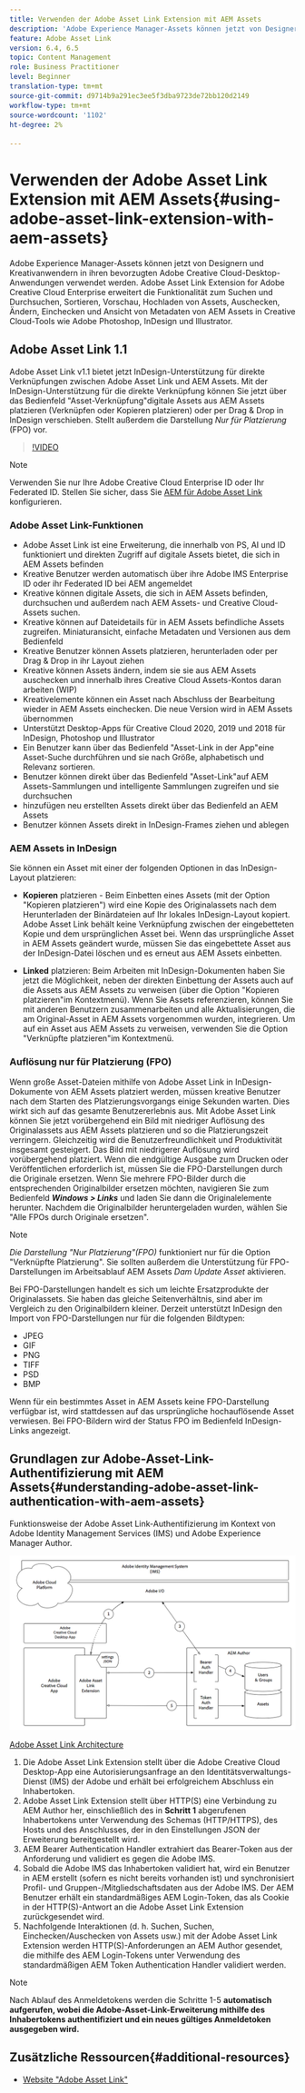 ```yaml
---
title: Verwenden der Adobe Asset Link Extension mit AEM Assets
description: 'Adobe Experience Manager-Assets können jetzt von Designern und Kreativanwendern in ihren bevorzugten Adobe Creative Cloud-Desktop-Anwendungen verwendet werden. Adobe Asset Link Extension for Adobe Creative Cloud Enterprise erweitert die Funktionalität zum Suchen und Durchsuchen, Sortieren, Vorschau, Hochladen von Assets, Auschecken, Ändern, Einchecken und Ansicht von Metadaten von AEM Assets in Creative Cloud-Tools wie Adobe Photoshop, InDesign und Illustrator. '
feature: Adobe Asset Link
version: 6.4, 6.5
topic: Content Management
role: Business Practitioner
level: Beginner
translation-type: tm+mt
source-git-commit: d9714b9a291ec3ee5f3dba9723de72bb120d2149
workflow-type: tm+mt
source-wordcount: '1102'
ht-degree: 2%

---
```



# Verwenden der Adobe Asset Link Extension mit AEM Assets{#using-adobe-asset-link-extension-with-aem-assets}

Adobe Experience Manager-Assets können jetzt von Designern und Kreativanwendern in ihren bevorzugten Adobe Creative Cloud-Desktop-Anwendungen verwendet werden. Adobe Asset Link Extension for Adobe Creative Cloud Enterprise erweitert die Funktionalität zum Suchen und Durchsuchen, Sortieren, Vorschau, Hochladen von Assets, Auschecken, Ändern, Einchecken und Ansicht von Metadaten von AEM Assets in Creative Cloud-Tools wie Adobe Photoshop, InDesign und Illustrator.


## Adobe Asset Link 1.1

Adobe Asset Link v1.1 bietet jetzt InDesign-Unterstützung für direkte Verknüpfungen zwischen Adobe Asset Link und AEM Assets. Mit der InDesign-Unterstützung für die direkte Verknüpfung können Sie jetzt über das Bedienfeld &quot;Asset-Verknüpfung&quot;digitale Assets aus AEM Assets platzieren (Verknüpfen oder Kopieren platzieren) oder per Drag &amp; Drop in InDesign verschieben. Stellt außerdem die Darstellung *Nur für Platzierung* (FPO) vor.

>[!VIDEO](https://video.tv.adobe.com/v/28988/?quality=12&learn=on)

>[!NOTE]
>
>Verwenden Sie nur Ihre Adobe Creative Cloud Enterprise ID oder Ihr Federated ID. Stellen Sie sicher, dass Sie [AEM für Adobe Asset Link](https://helpx.adobe.com/de/enterprise/admin-guide.html/enterprise/using/adobe-asset-link.ug.html) konfigurieren.


### Adobe Asset Link-Funktionen

* Adobe Asset Link ist eine Erweiterung, die innerhalb von PS, AI und ID funktioniert und direkten Zugriff auf digitale Assets bietet, die sich in AEM Assets befinden
* Kreative Benutzer werden automatisch über ihre Adobe IMS Enterprise ID oder ihr Federated ID bei AEM angemeldet
* Kreative können digitale Assets, die sich in AEM Assets befinden, durchsuchen und außerdem nach AEM Assets- und Creative Cloud-Assets suchen.
* Kreative können auf Dateidetails für in AEM Assets befindliche Assets zugreifen. Miniaturansicht, einfache Metadaten und Versionen aus dem Bedienfeld
* Kreative Benutzer können Assets platzieren, herunterladen oder per Drag &amp; Drop in ihr Layout ziehen
* Kreative können Assets ändern, indem sie sie aus AEM Assets auschecken und innerhalb ihres Creative Cloud Assets-Kontos daran arbeiten (WIP)
* Kreativelemente können ein Asset nach Abschluss der Bearbeitung wieder in AEM Assets einchecken. Die neue Version wird in AEM Assets übernommen
* Unterstützt Desktop-Apps für Creative Cloud 2020, 2019 und 2018 für InDesign, Photoshop und Illustrator
* Ein Benutzer kann über das Bedienfeld &quot;Asset-Link in der App&quot;eine Asset-Suche durchführen und sie nach Größe, alphabetisch und Relevanz sortieren.
* Benutzer können direkt über das Bedienfeld &quot;Asset-Link&quot;auf AEM Assets-Sammlungen und intelligente Sammlungen zugreifen und sie durchsuchen
* hinzufügen neu erstellten Assets direkt über das Bedienfeld an AEM Assets
* Benutzer können Assets direkt in InDesign-Frames ziehen und ablegen

### AEM Assets in InDesign

Sie können ein Asset mit einer der folgenden Optionen in das InDesign-Layout platzieren:

* **Kopieren**  platzieren - Beim Einbetten eines Assets (mit der Option &quot;Kopieren platzieren&quot;) wird eine Kopie des Originalassets nach dem Herunterladen der Binärdateien auf Ihr lokales InDesign-Layout kopiert. Adobe Asset Link behält keine Verknüpfung zwischen der eingebetteten Kopie und dem ursprünglichen Asset bei. Wenn das ursprüngliche Asset in AEM Assets geändert wurde, müssen Sie das eingebettete Asset aus der InDesign-Datei löschen und es erneut aus AEM Assets einbetten.

* **Linked**  platzieren: Beim Arbeiten mit InDesign-Dokumenten haben Sie jetzt die Möglichkeit, neben der direkten Einbettung der Assets auch auf die Assets aus AEM Assets zu verweisen (über die Option &quot;Kopieren platzieren&quot;im Kontextmenü). Wenn Sie Assets referenzieren, können Sie mit anderen Benutzern zusammenarbeiten und alle Aktualisierungen, die am Original-Asset in AEM Assets vorgenommen wurden, integrieren. Um auf ein Asset aus AEM Assets zu verweisen, verwenden Sie die Option &quot;Verknüpfte platzieren&quot;im Kontextmenü.

### Auflösung nur für Platzierung (FPO)

Wenn große Asset-Dateien mithilfe von Adobe Asset Link in InDesign-Dokumente von AEM Assets platziert werden, müssen kreative Benutzer nach dem Starten des Platzierungsvorgangs einige Sekunden warten. Dies wirkt sich auf das gesamte Benutzererlebnis aus. Mit Adobe Asset Link können Sie jetzt vorübergehend ein Bild mit niedriger Auflösung des Originalassets aus AEM Assets platzieren und so die Platzierungszeit verringern. Gleichzeitig wird die Benutzerfreundlichkeit und Produktivität insgesamt gesteigert. Das Bild mit niedrigerer Auflösung wird vorübergehend platziert. Wenn die endgültige Ausgabe zum Drucken oder Veröffentlichen erforderlich ist, müssen Sie die FPO-Darstellungen durch die Originale ersetzen. Wenn Sie mehrere FPO-Bilder durch die entsprechenden Originalbilder ersetzen möchten, navigieren Sie zum Bedienfeld **_Windows > Links_** und laden Sie dann die Originalelemente herunter. Nachdem die Originalbilder heruntergeladen wurden, wählen Sie &quot;Alle FPOs durch Originale ersetzen&quot;.

>[!NOTE]
>
> *Die Darstellung &quot;Nur Platzierung&quot;(FPO)* funktioniert nur für die Option &quot;Verknüpfte Platzierung&quot;. Sie sollten außerdem die Unterstützung für FPO-Darstellungen im Arbeitsablauf AEM Assets *Dam Update Asset* aktivieren.

Bei FPO-Darstellungen handelt es sich um leichte Ersatzprodukte der Originalassets. Sie haben das gleiche Seitenverhältnis, sind aber im Vergleich zu den Originalbildern kleiner. Derzeit unterstützt InDesign den Import von FPO-Darstellungen nur für die folgenden Bildtypen:

* JPEG
* GIF
* PNG
* TIFF
* PSD
* BMP

Wenn für ein bestimmtes Asset in AEM Assets keine FPO-Darstellung verfügbar ist, wird stattdessen auf das ursprüngliche hochauflösende Asset verwiesen. Bei FPO-Bildern wird der Status FPO im Bedienfeld InDesign-Links angezeigt.

## Grundlagen zur Adobe-Asset-Link-Authentifizierung mit AEM Assets{#understanding-adobe-asset-link-authentication-with-aem-assets}

Funktionsweise der Adobe Asset Link-Authentifizierung im Kontext von Adobe Identity Management Services (IMS) und Adobe Experience Manager Author.

![Adobe Asset Link Architecture](assets/adobe-asset-link-article-understand.png)

[Adobe Asset Link Architecture](assets/adobe-asset-link-article-understand-1.png)

1. Die Adobe Asset Link Extension stellt über die Adobe Creative Cloud Desktop-App eine Autorisierungsanfrage an den Identitätsverwaltungs-Dienst (IMS) der Adobe und erhält bei erfolgreichem Abschluss ein Inhabertoken.
2. Adobe Asset Link Extension stellt über HTTP(S) eine Verbindung zu AEM Author her, einschließlich des in **Schritt 1** abgerufenen Inhabertokens unter Verwendung des Schemas (HTTP/HTTPS), des Hosts und des Anschlusses, der in den Einstellungen JSON der Erweiterung bereitgestellt wird.
3. AEM Bearer Authentication Handler extrahiert das Bearer-Token aus der Anforderung und validiert es gegen die Adobe IMS.
4. Sobald die Adobe IMS das Inhabertoken validiert hat, wird ein Benutzer in AEM erstellt (sofern es nicht bereits vorhanden ist) und synchronisiert Profil- und Gruppen-/Mitgliedschaftsdaten aus der Adobe IMS. Der AEM Benutzer erhält ein standardmäßiges AEM Login-Token, das als Cookie in der HTTP(S)-Antwort an die Adobe Asset Link Extension zurückgesendet wird.
5. Nachfolgende Interaktionen (d. h. Suchen, Suchen, Einchecken/Auschecken von Assets usw.) mit der Adobe Asset Link Extension werden HTTP(S)-Anforderungen an AEM Author gesendet, die mithilfe des AEM Login-Tokens unter Verwendung des standardmäßigen AEM Token Authentication Handler validiert werden.

>[!NOTE]
>
>Nach Ablauf des Anmeldetokens werden die Schritte 1-5 **automatisch aufgerufen, wobei die Adobe-Asset-Link-Erweiterung mithilfe des Inhabertokens authentifiziert und ein neues gültiges Anmeldetoken ausgegeben wird.**

## Zusätzliche Ressourcen{#additional-resources}

* [Website &quot;Adobe Asset Link&quot;](https://www.adobe.com/de/creativecloud/business/enterprise/adobe-asset-link.html)